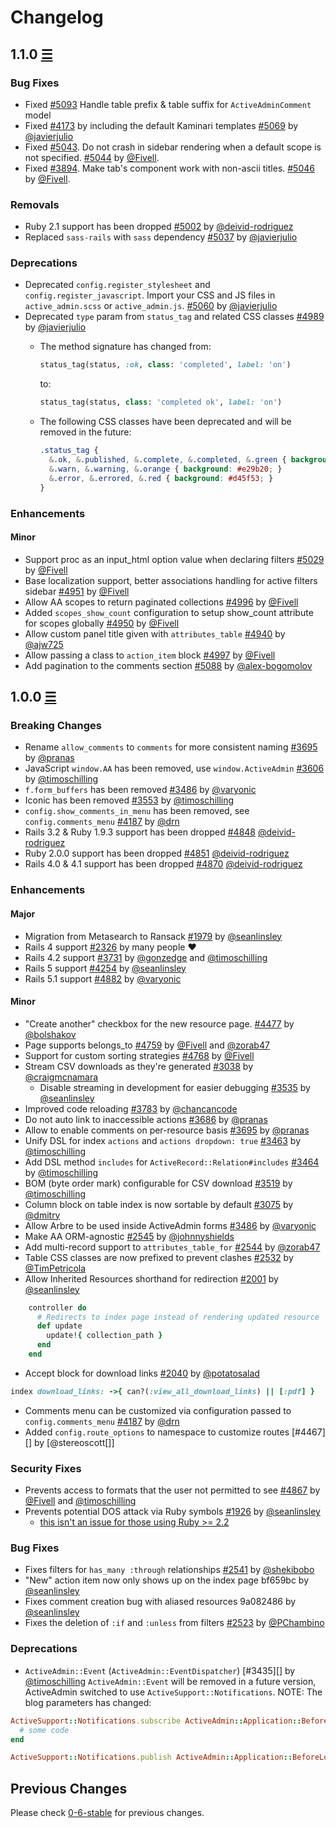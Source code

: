 # Changelog

## 1.1.0 [☰](https://github.com/activeadmin/activeadmin/compare/v1.0.0...v1.1.0)

### Bug Fixes

* Fixed [#5093][] Handle table prefix & table suffix for `ActiveAdminComment` model
* Fixed [#4173][] by including the default Kaminari templates [#5069][] by [@javierjulio][]
* Fixed [#5043][]. Do not crash in sidebar rendering when a default scope is not
  specified. [#5044] by [@Fivell][].
* Fixed [#3894][]. Make tab's component work with non-ascii titles. [#5046] by
  [@Fivell][].

### Removals

* Ruby 2.1 support has been dropped [#5002][] by [@deivid-rodriguez][]
* Replaced `sass-rails` with `sass` dependency [#5037][] by [@javierjulio][]

### Deprecations

* Deprecated `config.register_stylesheet` and `config.register_javascript`. Import
  your CSS and JS files in `active_admin.scss` or `active_admin.js`. [#5060][] by [@javierjulio][]
* Deprecated `type` param from `status_tag` and related CSS classes [#4989][] by [@javierjulio][]
  * The method signature has changed from:

    ```ruby
    status_tag(status, :ok, class: 'completed', label: 'on')
    ```

    to:

    ```ruby
    status_tag(status, class: 'completed ok', label: 'on')
    ```

  * The following CSS classes have been deprecated and will be removed in the future:

    ```css
    .status_tag {
      &.ok, &.published, &.complete, &.completed, &.green { background: #8daa92; }
      &.warn, &.warning, &.orange { background: #e29b20; }
      &.error, &.errored, &.red { background: #d45f53; }
    }
    ```

### Enhancements

#### Minor

* Support proc as an input_html option value when declaring filters [#5029][] by [@Fivell][]
* Base localization support, better associations handling for active filters sidebar [#4951][] by [@Fivell][]
* Allow AA scopes to return paginated collections [#4996][] by [@Fivell][]
* Added `scopes_show_count` configuration to  setup show_count attribute for scopes globally [#4950][] by [@Fivell][]
* Allow custom panel title given with `attributes_table` [#4940][] by [@ajw725][]
* Allow passing a class to `action_item` block [#4997][] by [@Fivell][]
* Add pagination to the comments section [#5088][] by [@alex-bogomolov][]

## 1.0.0 [☰](https://github.com/activeadmin/activeadmin/compare/v0.6.3...master)

### Breaking Changes

* Rename `allow_comments` to `comments` for more consistent naming [#3695][] by [@pranas][]
* JavaScript `window.AA` has been removed, use `window.ActiveAdmin` [#3606][] by [@timoschilling][]
* `f.form_buffers` has been removed [#3486][] by [@varyonic][]
* Iconic has been removed [#3553][] by [@timoschilling][]
* `config.show_comments_in_menu` has been removed, see `config.comments_menu` [#4187][] by [@drn][]
* Rails 3.2 & Ruby 1.9.3 support has been dropped [#4848][] [@deivid-rodriguez][]
* Ruby 2.0.0 support has been dropped [#4851][] [@deivid-rodriguez][]
* Rails 4.0 & 4.1 support has been dropped [#4870][] [@deivid-rodriguez][]

### Enhancements

#### Major

* Migration from Metasearch to Ransack [#1979][] by [@seanlinsley][]
* Rails 4 support [#2326][] by many people :heart:
* Rails 4.2 support [#3731][] by [@gonzedge][] and [@timoschilling][]
* Rails 5 support [#4254][] by [@seanlinsley][]
* Rails 5.1 support [#4882][] by [@varyonic][]

#### Minor

* "Create another" checkbox for the new resource page. [#4477][] by [@bolshakov][]
* Page supports belongs_to [#4759][] by [@Fivell][] and [@zorab47][]
* Support for custom sorting strategies [#4768][] by [@Fivell][]
* Stream CSV downloads as they're generated [#3038][] by [@craigmcnamara][]
  * Disable streaming in development for easier debugging [#3535][] by [@seanlinsley][]
* Improved code reloading [#3783][] by [@chancancode][]
* Do not auto link to inaccessible actions [#3686][] by [@pranas][]
* Allow to enable comments on per-resource basis [#3695][] by [@pranas][]
* Unify DSL for index `actions` and `actions dropdown: true` [#3463][] by [@timoschilling][]
* Add DSL method `includes` for `ActiveRecord::Relation#includes` [#3464][] by [@timoschilling][]
* BOM (byte order mark) configurable for CSV download [#3519][] by [@timoschilling][]
* Column block on table index is now sortable by default [#3075][] by [@dmitry][]
* Allow Arbre to be used inside ActiveAdmin forms [#3486][] by [@varyonic][]
* Make AA ORM-agnostic [#2545][] by [@johnnyshields][]
* Add multi-record support to `attributes_table_for` [#2544][] by [@zorab47][]
* Table CSS classes are now prefixed to prevent clashes [#2532][] by [@TimPetricola][]
* Allow Inherited Resources shorthand for redirection [#2001][] by [@seanlinsley][]

```ruby
    controller do
      # Redirects to index page instead of rendering updated resource
      def update
        update!{ collection_path }
      end
    end
```

* Accept block for download links [#2040][] by [@potatosalad][]

```ruby
index download_links: ->{ can?(:view_all_download_links) || [:pdf] }
```

* Comments menu can be customized via configuration passed to `config.comments_menu` [#4187][] by [@drn][]
* Added `config.route_options` to namespace to customize routes [#4467][] by [@stereoscott[]]

### Security Fixes

* Prevents access to formats that the user not permitted to see [#4867][] by [@Fivell][] and [@timoschilling][]
* Prevents potential DOS attack via Ruby symbols [#1926][] by [@seanlinsley][]
  * [this isn't an issue for those using Ruby >= 2.2](http://rubykaigi.org/2014/presentation/S-NarihiroNakamura)

### Bug Fixes

* Fixes filters for `has_many :through` relationships [#2541][] by [@shekibobo][]
* "New" action item now only shows up on the index page bf659bc by [@seanlinsley][]
* Fixes comment creation bug with aliased resources 9a082486 by [@seanlinsley][]
* Fixes the deletion of `:if` and `:unless` from filters [#2523][] by [@PChambino][]

### Deprecations

* `ActiveAdmin::Event` (`ActiveAdmin::EventDispatcher`) [#3435][] by [@timoschilling][]
  `ActiveAdmin::Event` will be removed in a future version, ActiveAdmin switched
  to use `ActiveSupport::Notifications`.
  NOTE: The blog parameters has changed:

```ruby
ActiveSupport::Notifications.subscribe ActiveAdmin::Application::BeforeLoadEvent do |event, *args|
  # some code
end

ActiveSupport::Notifications.publish ActiveAdmin::Application::BeforeLoadEvent, "some data"
```

## Previous Changes

Please check [0-6-stable](https://github.com/activeadmin/activeadmin/blob/0-6-stable/CHANGELOG.md) for previous changes.

[#1926]: https://github.com/activeadmin/activeadmin/issues/1926
[#1979]: https://github.com/activeadmin/activeadmin/issues/1979
[#2001]: https://github.com/activeadmin/activeadmin/issues/2001
[#2040]: https://github.com/activeadmin/activeadmin/issues/2040
[#2326]: https://github.com/activeadmin/activeadmin/issues/2326
[#2523]: https://github.com/activeadmin/activeadmin/issues/2523
[#2532]: https://github.com/activeadmin/activeadmin/issues/2532
[#2541]: https://github.com/activeadmin/activeadmin/issues/2541
[#2544]: https://github.com/activeadmin/activeadmin/issues/2544
[#2545]: https://github.com/activeadmin/activeadmin/issues/2545
[#3038]: https://github.com/activeadmin/activeadmin/issues/3038
[#3075]: https://github.com/activeadmin/activeadmin/issues/3075
[#3463]: https://github.com/activeadmin/activeadmin/issues/3463
[#3464]: https://github.com/activeadmin/activeadmin/issues/3464
[#3486]: https://github.com/activeadmin/activeadmin/issues/3486
[#3519]: https://github.com/activeadmin/activeadmin/issues/3519
[#3535]: https://github.com/activeadmin/activeadmin/issues/3535
[#3553]: https://github.com/activeadmin/activeadmin/issues/3553
[#3606]: https://github.com/activeadmin/activeadmin/issues/3606
[#3686]: https://github.com/activeadmin/activeadmin/issues/3686
[#3695]: https://github.com/activeadmin/activeadmin/issues/3695
[#3731]: https://github.com/activeadmin/activeadmin/issues/3731
[#3783]: https://github.com/activeadmin/activeadmin/issues/3783
[#3894]: https://github.com/activeadmin/activeadmin/issues/3894
[#4187]: https://github.com/activeadmin/activeadmin/issues/4187
[#4173]: https://github.com/activeadmin/activeadmin/issues/4173
[#4254]: https://github.com/activeadmin/activeadmin/issues/4254
[#5043]: https://github.com/activeadmin/activeadmin/issues/5043

[#4477]: https://github.com/activeadmin/activeadmin/pull/4477
[#4759]: https://github.com/activeadmin/activeadmin/pull/4759
[#4768]: https://github.com/activeadmin/activeadmin/pull/4768
[#4848]: https://github.com/activeadmin/activeadmin/pull/4848
[#4851]: https://github.com/activeadmin/activeadmin/pull/4851
[#4867]: https://github.com/activeadmin/activeadmin/pull/4867
[#4870]: https://github.com/activeadmin/activeadmin/pull/4870
[#4882]: https://github.com/activeadmin/activeadmin/pull/4882
[#4940]: https://github.com/activeadmin/activeadmin/pull/4940
[#4950]: https://github.com/activeadmin/activeadmin/pull/4950
[#4951]: https://github.com/activeadmin/activeadmin/pull/4951
[#4989]: https://github.com/activeadmin/activeadmin/pull/4989
[#4996]: https://github.com/activeadmin/activeadmin/pull/4996
[#4997]: https://github.com/activeadmin/activeadmin/pull/4997
[#5029]: https://github.com/activeadmin/activeadmin/pull/5029
[#5002]: https://github.com/activeadmin/activeadmin/pull/5002
[#5037]: https://github.com/activeadmin/activeadmin/pull/5037
[#5044]: https://github.com/activeadmin/activeadmin/pull/5044
[#5046]: https://github.com/activeadmin/activeadmin/pull/5046
[#5060]: https://github.com/activeadmin/activeadmin/pull/5060
[#5069]: https://github.com/activeadmin/activeadmin/pull/5069
[#5088]: https://github.com/activeadmin/activeadmin/pull/5088
[#5093]: https://github.com/activeadmin/activeadmin/pull/5093

[@ajw725]: https://github.com/ajw725
[@bolshakov]: https://github.com/bolshakov
[@chancancode]: https://github.com/chancancode
[@craigmcnamara]: https://github.com/craigmcnamara
[@deivid-rodriguez]: https://github.com/deivid-rodriguez
[@dmitry]: https://github.com/dmitry
[@drn]: https://github.com/drn
[@Fivell]: https://github.com/Fivell
[@gonzedge]: https://github.com/gonzedge
[@javierjulio]: https://github.com/javierjulio
[@johnnyshields]: https://github.com/johnnyshields
[@PChambino]: https://github.com/PChambino
[@potatosalad]: https://github.com/potatosalad
[@pranas]: https://github.com/pranas
[@seanlinsley]: https://github.com/seanlinsley
[@shekibobo]: https://github.com/shekibobo
[@timoschilling]: https://github.com/timoschilling
[@TimPetricola]: https://github.com/TimPetricola
[@varyonic]: https://github.com/varyonic
[@zorab47]: https://github.com/zorab47
[@alex-bogomolov]: https://github.com/alex-bogomolov

